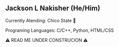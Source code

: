 Jackson L Nakisher (He/Him)
-------------------------------
Currently Atending: Chico State 🐯

Programing Languages: C/C++, Python, HTML/CSS

⚠️ READ ME UNDER CONSTRUCION ⚠️
<!---
jlnakisher/jlnakisher is a ✨ special ✨ repository because its `README.md` (this file) appears on your GitHub profile.
You can click the Preview link to take a look at your changes.
--->
